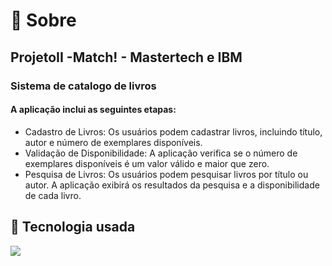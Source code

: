 <h1>🔖 Sobre</h1>
<h2>ProjetoII -Match! - Mastertech e IBM </h2>
<h3>Sistema de catalogo de livros </h3>  
<h4>A aplicação inclui as
seguintes etapas:</h4>
<ul>
  <li>Cadastro de Livros: Os usuários podem cadastrar livros, incluindo título, autor e número de
exemplares disponíveis.</li>
  <li>Validação de Disponibilidade: A aplicação verifica se o número de exemplares disponíveis é um valor
válido e maior que zero. </li>
  <li>Pesquisa de Livros: Os usuários podem pesquisar livros por título ou autor. A aplicação exibirá os resultados da pesquisa e a disponibilidade de cada
livro.
 </li>
</ul>


## 🚀 Tecnologia usada
<div>
  <img src="https://img.shields.io/badge/PYTHON-239120?&style=for-the-badge&logo=python&logoColor=white">
</div>
